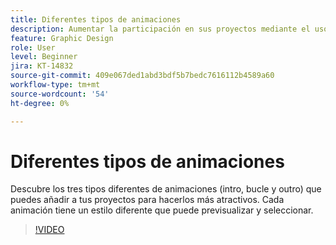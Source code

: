 ```yaml
---
title: Diferentes tipos de animaciones
description: Aumentar la participación en sus proyectos mediante el uso de diversos tipos de animación
feature: Graphic Design
role: User
level: Beginner
jira: KT-14832
source-git-commit: 409e067ded1abd3bdf5b7bedc7616112b4589a60
workflow-type: tm+mt
source-wordcount: '54'
ht-degree: 0%

---
```


# Diferentes tipos de animaciones

Descubre los tres tipos diferentes de animaciones (intro, bucle y outro) que puedes añadir a tus proyectos para hacerlos más atractivos. Cada animación tiene un estilo diferente que puede previsualizar y seleccionar.

>[!VIDEO](https://video.tv.adobe.com/v/3426976?quality=12&learn=on&hidetitle=true)
